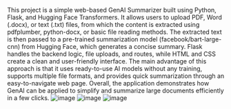 This project is a simple web-based GenAI Summarizer built using Python, Flask, and Hugging Face Transformers. It allows users to upload PDF, Word (.docx), or text (.txt) files, from which the content is extracted using pdfplumber, python-docx, or basic file reading methods. The extracted text is then passed to a pre-trained summarization model (facebook/bart-large-cnn) from Hugging Face, which generates a concise summary. Flask handles the backend logic, file uploads, and routes, while HTML and CSS create a clean and user-friendly interface. The main advantage of this approach is that it uses ready-to-use AI models without any training, supports multiple file formats, and provides quick summarization through an easy-to-navigate web page. Overall, the application demonstrates how GenAI can be applied to simplify and summarize large documents efficiently in a few clicks.
![image](https://github.com/user-attachments/assets/94dd5b99-4574-462b-a973-c1c750a28fbc)
![image](https://github.com/user-attachments/assets/782afd39-607e-4081-b448-0b755ddcc828)
![image](https://github.com/user-attachments/assets/e6d46c4f-37e9-4897-a425-e6529e1e66dc)
